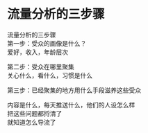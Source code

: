 


# 流量分析的三步骤

流量分析的三步骤  
第一步：受众的画像是什么？  
爱好，收入，年龄层次  

第二步：受众在哪里聚集  
关心什么，看什么，习惯是什么  

第三步：已经聚集的地方用什么手段滋养这些受众  

内容是什么，每天推送什么，他们的人设怎么样  
把这些问题都捋清了  
就知道怎么导流了